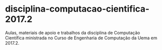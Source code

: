 # disciplina-computacao-cientifica-2017.2
Aulas, materiais de apoio e trabalhos da disciplina de Computação Científica ministrada no Curso de Engenharia de Computação da Uema em 2017.2.
